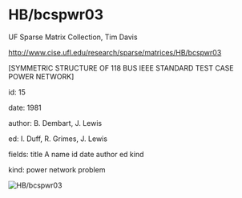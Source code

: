 # HB/bcspwr03

 UF Sparse Matrix Collection, Tim Davis

 http://www.cise.ufl.edu/research/sparse/matrices/HB/bcspwr03

 [SYMMETRIC STRUCTURE OF 118 BUS IEEE STANDARD TEST CASE POWER NETWORK]

 id: 15

 date: 1981

 author: B. Dembart, J. Lewis

 ed: I. Duff, R. Grimes, J. Lewis

 fields: title A name id date author ed kind

 kind: power network problem

![HB/bcspwr03](http://yifanhu.net/GALLERY/GRAPHS/GIF_SMALL/HB@bcspwr03.gif)
